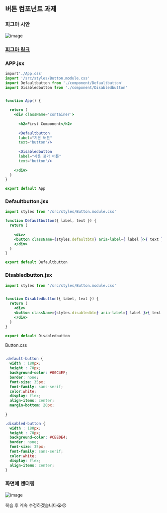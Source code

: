 ## 버튼 컴포넌트 과제 
### 피그마 시안
![image](https://github.com/summer787/Lion-Javascript/assets/90172574/f22a4355-7897-42ba-8a18-cff151f30fa4)
### [피그마 링크](https://www.figma.com/file/L4shUyhauTZArLv4KOetx8/Button-Component?type=design&node-id=1%3A3&mode=design&t=79cA07pixp40wHDl-1)

### APP.jsx
```jsx
import'./App.css'
import '/src/styles/Button.module.css'
import Defaultbutton from './component/Defaultbutton'
import Disabledbutton from './component/Disabledbutton'


function App() {

  return (
    <div className='container'>
      
      <h2>First Component</h2>
     
      <Defaultbutton
      label="기본 버튼"
      text="button"/>
    
      <Disabledbutton
      label="사용 불가 버튼"
      text="button"/>
     
    </div>
  )
}

export default App

```

### Defaultbutton.jsx
```jsx
import styles from '/src/styles/Button.module.css'

function Defaultbutton({ label, text }) {
  return (
   
    <div>
    <button className={styles.defaultbtn} aria-label={ label }>{ text }</button>
    </div>
  )
}

export default Defaultbutton
```

### Disabledbutton.jsx
```jsx
import styles from '/src/styles/Button.module.css'


function Disabledbutton({ label, text }) {
  return (
    <div>
    <button className={styles.disabledbtn} aria-label={ label }>{ text }</button>
    </div>
  )
}

export default Disabledbutton
```

Button.css
```css

.default-button {
  width : 180px;
  height : 70px;
  background-color: #00C4EF;
  border: none;
  font-size: 35px;
  font-family: sans-serif;
  color:white;
  display: flex;
  align-items: center;
  margin-bottom: 20px;
  
}

.disabled-button {
  width : 180px;
  height : 70px;
  background-color: #CEE0E4;
  border: none;
  font-size: 35px;
  font-family: sans-serif;
  color:white;
  display: flex;
  align-items: center;
}
```


### 화면에 렌더링
![image](https://github.com/summer787/react-homework/assets/90172574/4edcfabb-da8c-402f-9a46-a5e08bd11f4a)

복습 후 계속 수정하겠습니다😭😢
